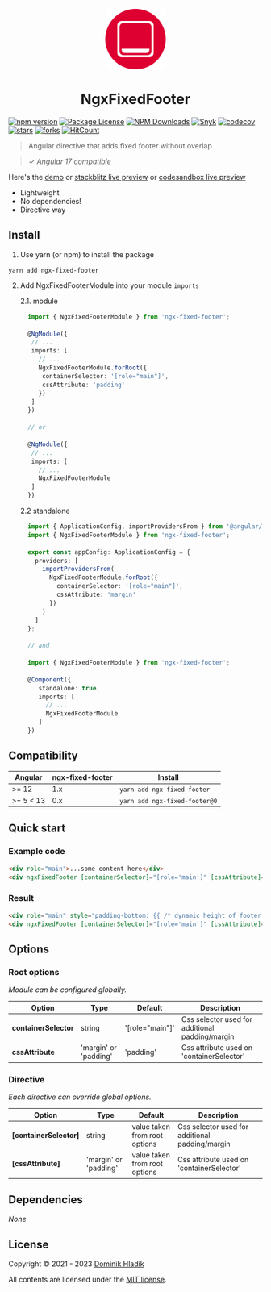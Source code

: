 <p align="center">
  <a href="https://github.com/Celtian/ngx-fixed-footer" target="blank"><img src="assets/logo.svg?sanitize=true" alt="" width="120"></a>
  <h1 align="center">NgxFixedFooter</h1>
</p>

[![npm version](https://badge.fury.io/js/ngx-fixed-footer.svg)](https://badge.fury.io/js/ngx-fixed-footer)
[![Package License](https://img.shields.io/npm/l/ngx-fixed-footer.svg)](https://www.npmjs.com/ngx-fixed-footer)
[![NPM Downloads](https://img.shields.io/npm/dm/ngx-fixed-footer.svg)](https://www.npmjs.com/ngx-fixed-footer)
[![Snyk](https://snyk.io/advisor/npm-package/ngx-fixed-footer/badge.svg)](https://snyk.io/advisor/npm-package/ngx-fixed-footer)
[![codecov](https://codecov.io/gh/Celtian/ngx-fixed-footer/branch/master/graph/badge.svg?token=1IRUKIKM0D)](https://codecov.io/gh/celtian/ngx-fixed-footer/)
[![stars](https://badgen.net/github/stars/celtian/ngx-fixed-footer)](https://github.com/celtian/ngx-fixed-footer/)
[![forks](https://badgen.net/github/forks/celtian/ngx-fixed-footer)](https://github.com/celtian/ngx-fixed-footer/)
[![HitCount](http://hits.dwyl.com/celtian/ngx-fixed-footer.svg)](http://hits.dwyl.com/celtian/ngx-fixed-footer)

> Angular directive that adds fixed footer without overlap

> ✓ _Angular 17 compatible_

Here's the [demo](http://celtian.github.io/ngx-fixed-footer/) or [stackblitz live preview](https://stackblitz.com/edit/ngx-fixed-footer) or [codesandbox live preview](https://codesandbox.io/s/ngx-fixed-footer-m4f21)

- Lightweight
- No dependencies!
- Directive way

## Install

1. Use yarn (or npm) to install the package

```terminal
yarn add ngx-fixed-footer
```

2. Add NgxFixedFooterModule into your module `imports`

   2.1. module

   ```typescript
     import { NgxFixedFooterModule } from 'ngx-fixed-footer';

     @NgModule({
      // ...
      imports: [
        // ...
        NgxFixedFooterModule.forRoot({
         containerSelector: '[role="main"]',
         cssAttribute: 'padding'
        })
      ]
     })

     // or

     @NgModule({
      // ...
      imports: [
        // ...
        NgxFixedFooterModule
      ]
     })

   ```

   2.2 standalone

   ```typescript
     import { ApplicationConfig, importProvidersFrom } from '@angular/core';
     import { NgxFixedFooterModule } from 'ngx-fixed-footer';

     export const appConfig: ApplicationConfig = {
       providers: [
         importProvidersFrom(
           NgxFixedFooterModule.forRoot({
             containerSelector: '[role="main"]',
             cssAttribute: 'margin'
           })
         )
       ]
     };

     // and

     import { NgxFixedFooterModule } from 'ngx-fixed-footer';

     @Component({
        standalone: true,
        imports: [
          // ...
          NgxFixedFooterModule
        ]
     })
   ```

## Compatibility

| Angular   | ngx-fixed-footer | Install                       |
| --------- | ---------------- | ----------------------------- |
| >= 12     | 1.x              | `yarn add ngx-fixed-footer`   |
| >= 5 < 13 | 0.x              | `yarn add ngx-fixed-footer@0` |

## Quick start

### Example code

```html
<div role="main">...some content here</div>
<div ngxFixedFooter [containerSelector]="[role='main']" [cssAttribute]="'padding'">... some content here</div>
```

### Result

```html
<div role="main" style="padding-bottom: {{ /* dynamic height of footer */ }}">...some content here</div>
<div ngxFixedFooter [containerSelector]="[role='main']" [cssAttribute]="'padding'">... some content here</div>
```

## Options

### Root options

_Module can be configured globally._

| Option                | Type                  | Default         | Description                                     |
| --------------------- | --------------------- | --------------- | ----------------------------------------------- |
| **containerSelector** | string                | '[role="main"]' | Css selector used for additional padding/margin |
| **cssAttribute**      | 'margin' or 'padding' | 'padding'       | Css attribute used on 'containerSelector'       |

### Directive

_Each directive can override global options._

| Option                  | Type                  | Default                       | Description                                     |
| ----------------------- | --------------------- | ----------------------------- | ----------------------------------------------- |
| **[containerSelector]** | string                | value taken from root options | Css selector used for additional padding/margin |
| **[cssAttribute]**      | 'margin' or 'padding' | value taken from root options | Css attribute used on 'containerSelector'       |

## Dependencies

_None_

## License

Copyright &copy; 2021 - 2023 [Dominik Hladik](https://github.com/Celtian)

All contents are licensed under the [MIT license].

[mit license]: LICENSE
